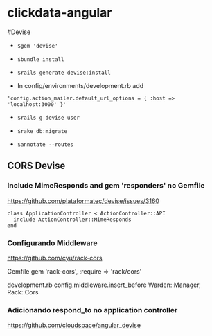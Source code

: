 # clickdata-angular

#Devise

* ```$gem 'devise'```

* ```$bundle install```

* ```$rails generate devise:install```

* In config/environments/development.rb add

``` 'config.action_mailer.default_url_options = { :host => 'localhost:3000' }' ```

* ``` $rails g devise user ```

* ``` $rake db:migrate ```

* ``` $annotate --routes ```

## CORS Devise

### Include MimeResponds and gem 'responders' no Gemfile
https://github.com/plataformatec/devise/issues/3160

```
class ApplicationController < ActionController::API
  include ActionController::MimeResponds
end
```

### Configurando Middleware
https://github.com/cyu/rack-cors

Gemfile
gem 'rack-cors', :require => 'rack/cors'

development.rb
config.middleware.insert_before Warden::Manager, Rack::Cors

### Adicionando respond_to no application controller
https://github.com/cloudspace/angular_devise